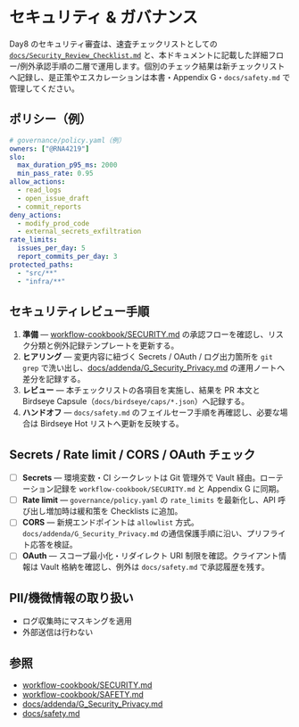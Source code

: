 # セキュリティ & ガバナンス

Day8 のセキュリティ審査は、速査チェックリストとしての [`docs/Security_Review_Checklist.md`](../../Security_Review_Checklist.md) と、本ドキュメントに記載した詳細フロー/例外承認手順の二層で運用します。個別のチェック結果は新チェックリストへ記録し、是正策やエスカレーションは本書・Appendix G・`docs/safety.md` で管理してください。

## ポリシー（例）
```yaml
# governance/policy.yaml（例）
owners: ["@RNA4219"]
slo:
  max_duration_p95_ms: 2000
  min_pass_rate: 0.95
allow_actions:
  - read_logs
  - open_issue_draft
  - commit_reports
deny_actions:
  - modify_prod_code
  - external_secrets_exfiltration
rate_limits:
  issues_per_day: 5
  report_commits_per_day: 3
protected_paths:
  - "src/**"
  - "infra/**"
```

## セキュリティレビュー手順
1. **準備** — [workflow-cookbook/SECURITY.md](../../../workflow-cookbook/SECURITY.md) の承認フローを確認し、リスク分類と例外記録テンプレートを更新する。
2. **ヒアリング** — 変更内容に紐づく Secrets / OAuth / ログ出力箇所を `git grep` で洗い出し、[docs/addenda/G_Security_Privacy.md](../../addenda/G_Security_Privacy.md) の運用ノートへ差分を記録する。
3. **レビュー** — 本チェックリストの各項目を実施し、結果を PR 本文と Birdseye Capsule（`docs/birdseye/caps/*.json`）へ記録する。
4. **ハンドオフ** — `docs/safety.md` のフェイルセーフ手順を再確認し、必要な場合は Birdseye Hot リストへ更新を反映する。

## Secrets / Rate limit / CORS / OAuth チェック
- [ ] **Secrets** — 環境変数・CI シークレットは Git 管理外で Vault 経由。ローテーション記録を `workflow-cookbook/SECURITY.md` と Appendix G に同期。
- [ ] **Rate limit** — `governance/policy.yaml` の `rate_limits` を最新化し、API 呼び出し増加時は緩和策を Checklists に追加。
- [ ] **CORS** — 新規エンドポイントは `allowlist` 方式。`docs/addenda/G_Security_Privacy.md` の通信保護手順に沿い、プリフライト応答を検証。
- [ ] **OAuth** — スコープ最小化・リダイレクト URI 制限を確認。クライアント情報は Vault 格納を確認し、例外は `docs/safety.md` で承認履歴を残す。

## PII/機微情報の取り扱い
- ログ収集時にマスキングを適用
- 外部送信は行わない

## 参照
- [workflow-cookbook/SECURITY.md](../../../workflow-cookbook/SECURITY.md)
- [workflow-cookbook/SAFETY.md](../../../workflow-cookbook/SAFETY.md)
- [docs/addenda/G_Security_Privacy.md](../../addenda/G_Security_Privacy.md)
- [docs/safety.md](../../safety.md)
